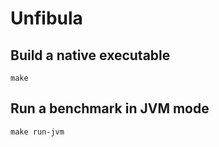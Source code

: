 # Unfibula

## Build a native executable

```shell
make
```

## Run a benchmark in JVM mode

```shell
make run-jvm
```
